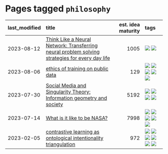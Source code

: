 # Pages tagged `philosophy`

|last_modified|title|est. idea maturity|tags
|:---|:---|---:|:---|
|2023-08-12|[Think Like a Neural Network: Transferring neural problem solving strategies for every day life](../think_like_an_ann.md)|1005|[![](https://img.shields.io/badge/tag-philosophy-e6ab9)](../tags/philosophy.md) [![](https://img.shields.io/badge/tag-publication-4db4d2)](../tags/publication.md)|
|2023-08-06|[ethics of training on public data](../ethics_of_public_data.md)|129|[![](https://img.shields.io/badge/tag-ai_ethics-36f98)](../tags/ai_ethics.md) [![](https://img.shields.io/badge/tag-ethics-3a9a4f)](../tags/ethics.md) [![](https://img.shields.io/badge/tag-fair_use-d9f12f)](../tags/fair_use.md) [![](https://img.shields.io/badge/tag-philosophy-e6ab9)](../tags/philosophy.md) [![](https://img.shields.io/badge/tag-remix_culture-fe76cf)](../tags/remix_culture.md)|
|2023-07-30|[Social Media and Singularity Theory: Information geometry and society](../social_singularities.md)|5192|[![](https://img.shields.io/badge/tag-alignment-b7fb0)](../tags/alignment.md) [![](https://img.shields.io/badge/tag-information_geometry-e33481)](../tags/information_geometry.md) [![](https://img.shields.io/badge/tag-philosophy-e6ab9)](../tags/philosophy.md) [![](https://img.shields.io/badge/tag-publication-4db4d2)](../tags/publication.md)|
|2023-07-14|[What is it like to be NASA?](../what_is_it_like_to_be_nasa.md)|7998|[![](https://img.shields.io/badge/tag-disunity_of_identity-7a169c)](../tags/disunity_of_identity.md) [![](https://img.shields.io/badge/tag-organization_as_entity-254eb)](../tags/organization_as_entity.md) [![](https://img.shields.io/badge/tag-philosophy-e6ab9)](../tags/philosophy.md) [![](https://img.shields.io/badge/tag-society_of_mind-fde018)](../tags/society_of_mind.md) [![](https://img.shields.io/badge/tag-theory_of_mind-d3fceb)](../tags/theory_of_mind.md)|
|2023-02-05|[contrastive learning as ontological intentionality triangulation](../contrastive_learning_as_ontological_intentionality_triangulation.md)|972|[![](https://img.shields.io/badge/tag-meta-12f6d5)](../tags/meta.md) [![](https://img.shields.io/badge/tag-philosophy-e6ab9)](../tags/philosophy.md) [![](https://img.shields.io/badge/tag-semiotics-abf295)](../tags/semiotics.md) [![](https://img.shields.io/badge/tag-synesthesia-97a75e)](../tags/synesthesia.md) [![](https://img.shields.io/badge/tag-theory-29349d)](../tags/theory.md) [![](https://img.shields.io/badge/tag-wip-6013c8)](../tags/wip.md)|